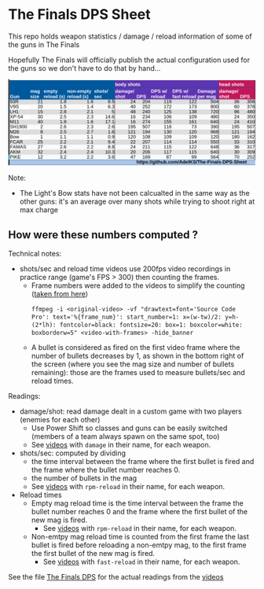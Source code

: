 
# The Finals DPS Sheet

This repo holds weapon statistics / damage / reload information of some of the guns in The Finals

Hopefully The Finals will officially publish the actual configuration
used for the guns so we don't have to do that by hand...

![stats](/stats.png)

Note:
- The Light's Bow stats have not been calcualted in the same way as the other guns: it's an average over many shots while trying to shoot right at max charge

## How were these numbers computed ?

Technical notes:
- shots/sec and reload time videos use 200fps video recordings in practice range (game's FPS > 300) then counting the frames.
  - Frame numbers were added to the videos to simplify the counting ([taken from here](https://www.reddit.com/r/VideoEditing/comments/ibcm8k/counting_number_of_frames_between_two_events_in/))
    ```shell
    ffmpeg -i <original-video> -vf "drawtext=font='Source Code Pro': text='%{frame_num}': start_number=1: x=(w-tw)/2: y=h-(2*lh): fontcolor=black: fontsize=20: box=1: boxcolor=white: boxborderw=5" <video-with-frames> -hide_banner
    ```
  - A bullet is considered as fired on the first video frame where the number of bullets decreases by 1, as shown in the bottom right of the screen (where you see the mag size and number of bullets remaining): those are the frames used to measure bullets/sec and reload times.

Readings:
- damage/shot: read damage dealt in a custom game with two players (enemies for each other)
  - Use Power Shift so classes and guns can be easily switched (members of a team always spawn on the same spot, too)
  - See [videos](./videos/) with `damage` in their name, for each weapon.
- shots/sec: computed by dividing
  - the time interval between the frame where the first bullet is fired and the frame where the bullet number reaches 0.
  - the number of bullets in the mag
  - See [videos](./videos/) with `rpm-reload` in their name, for each weapon.
- Reload times
  - Empty mag reload time is the time interval between the frame the bullet number reaches 0 and the frame where the first bullet of the new mag is fired.
    - See [videos](./videos/) with `rpm-reload` in their name, for each weapon.
  - Non-emtpy mag reload time is counted from the first frame the last bullet is fired before reloading a non-emtpy mag, to the first frame the first bullet of the new mag is fired.
    - See [videos](./videos/) with `fast-reload` in their name, for each weapon.

See the file [The Finals DPS](./The%20Finals%20DPS.ods) for the actual readings from the [videos](./videos/)
